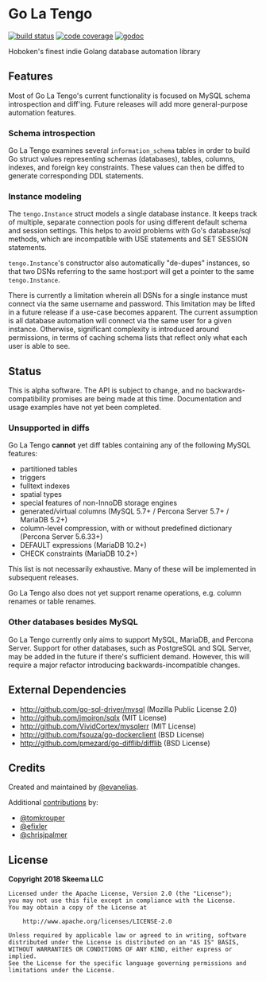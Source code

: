 # Go La Tengo

[![build status](https://img.shields.io/travis/skeema/tengo/master.svg)](http://travis-ci.org/skeema/tengo)
[![code coverage](https://img.shields.io/coveralls/skeema/tengo.svg)](https://coveralls.io/r/skeema/tengo)
[![godoc](https://img.shields.io/badge/godoc-master-blue.svg)](https://godoc.org/github.com/skeema/tengo)

Hoboken's finest indie Golang database automation library

## Features

Most of Go La Tengo's current functionality is focused on MySQL schema introspection and diff'ing. Future releases will add more general-purpose automation features.

### Schema introspection

Go La Tengo examines several `information_schema` tables in order to build Go struct values representing schemas (databases), tables, columns, indexes, and foreign key constraints. These values can then be diffed to generate corresponding DDL statements.

### Instance modeling

The `tengo.Instance` struct models a single database instance. It keeps track of multiple, separate connection pools for using different default schema and session settings. This helps to avoid problems with Go's database/sql methods, which are incompatible with USE statements and SET SESSION statements.

`tengo.Instance`'s constructor also automatically "de-dupes" instances, so that two DSNs referring to the same host:port will get a pointer to the same `tengo.Instance`.

There is currently a limitation wherein all DSNs for a single instance must connect via the same username and password. This limitation may be lifted in a future release if a use-case becomes apparent. The current assumption is all database automation will connect via the same user for a given instance. Otherwise, significant complexity is introduced around permissions, in terms of caching schema lists that reflect only what each user is able to see.

## Status

This is alpha software. The API is subject to change, and no backwards-compatibility promises are being made at this time. Documentation and usage examples have not yet been completed.

### Unsupported in diffs

Go La Tengo **cannot** yet diff tables containing any of the following MySQL features:

* partitioned tables
* triggers
* fulltext indexes
* spatial types
* special features of non-InnoDB storage engines
* generated/virtual columns (MySQL 5.7+ / Percona Server 5.7+ / MariaDB 5.2+)
* column-level compression, with or without predefined dictionary (Percona Server 5.6.33+)
* DEFAULT expressions (MariaDB 10.2+)
* CHECK constraints (MariaDB 10.2+)

This list is not necessarily exhaustive. Many of these will be implemented in subsequent releases.

Go La Tengo also does not yet support rename operations, e.g. column renames or table renames.

### Other databases besides MySQL

Go La Tengo currently only aims to support MySQL, MariaDB, and Percona Server. Support for other databases, such as PostgreSQL and SQL Server, may be added in the future if there's sufficient demand. However, this will require a major refactor introducing backwards-incompatible changes.

## External Dependencies

* http://github.com/go-sql-driver/mysql (Mozilla Public License 2.0)
* http://github.com/jmoiron/sqlx (MIT License)
* http://github.com/VividCortex/mysqlerr (MIT License)
* http://github.com/fsouza/go-dockerclient (BSD License)
* http://github.com/pmezard/go-difflib/difflib (BSD License)

## Credits

Created and maintained by [@evanelias](https://github.com/evanelias).

Additional [contributions](https://github.com/skeema/tengo/graphs/contributors) by:

* [@tomkrouper](https://github.com/tomkrouper)
* [@efixler](https://github.com/efixler)
* [@chrisjpalmer](https://github.com/chrisjpalmer)

## License

**Copyright 2018 Skeema LLC**

```text
Licensed under the Apache License, Version 2.0 (the "License");
you may not use this file except in compliance with the License.
You may obtain a copy of the License at

    http://www.apache.org/licenses/LICENSE-2.0

Unless required by applicable law or agreed to in writing, software
distributed under the License is distributed on an "AS IS" BASIS,
WITHOUT WARRANTIES OR CONDITIONS OF ANY KIND, either express or implied.
See the License for the specific language governing permissions and
limitations under the License.
```


